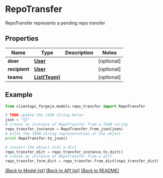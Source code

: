 # RepoTransfer

RepoTransfer represents a pending repo transfer

## Properties
Name | Type | Description | Notes
------------ | ------------- | ------------- | -------------
**doer** | [**User**](User.md) |  | [optional] 
**recipient** | [**User**](User.md) |  | [optional] 
**teams** | [**List[Team]**](Team.md) |  | [optional] 

## Example

```python
from clientapi_forgejo.models.repo_transfer import RepoTransfer

# TODO update the JSON string below
json = "{}"
# create an instance of RepoTransfer from a JSON string
repo_transfer_instance = RepoTransfer.from_json(json)
# print the JSON string representation of the object
print RepoTransfer.to_json()

# convert the object into a dict
repo_transfer_dict = repo_transfer_instance.to_dict()
# create an instance of RepoTransfer from a dict
repo_transfer_form_dict = repo_transfer.from_dict(repo_transfer_dict)
```
[[Back to Model list]](../README.md#documentation-for-models) [[Back to API list]](../README.md#documentation-for-api-endpoints) [[Back to README]](../README.md)


